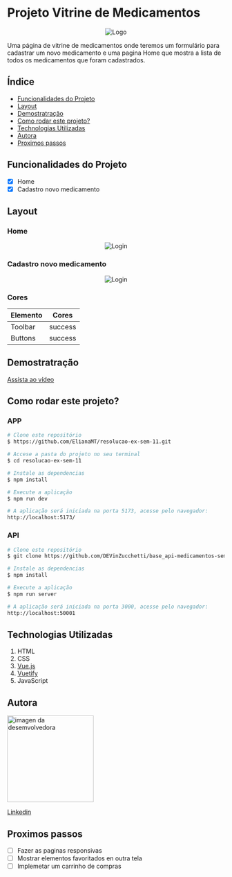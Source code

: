 # Projeto Vitrine de Medicamentos 


<p align="center">
  <img src="../resolucao-ex-sem-11/src/assets/logo.jpg" alt="Logo">
</p>

Uma página de vitrine de medicamentos onde teremos um formulário para cadastrar um novo medicamento e uma pagina Home que mostra a lista de todos os medicamentos que foram cadastrados.

## Índice
- [Funcionalidades do Projeto](#funcionalidades)
- [Layout](#layout)
- [Demostratração](#demostracao)
- [Como rodar este projeto?](#rodar)
- [Technologias Utilizadas](#technologias)
- [Autora](#autora)
- [Proximos passos](#passos)


<a name="funcionalidades"></a>
## Funcionalidades do Projeto

- [x] Home
- [x] Cadastro novo medicamento

<a name="layout"></a>
## Layout

### Home

<p align="center">
  <img src="../resolucao-ex-sem-11/src/assets/home.png" alt="Login">
</p>

### Cadastro novo medicamento

<p align="center">
  <img src="../resolucao-ex-sem-11/src/assets/cadastro.png" alt="Login">
</p>


### Cores

<p align="center">

  | Elemento  | Cores |
| ------------- |:-------------:|
| Toolbar      | success    |
| Buttons   | success    |

</p>


<a name="demostracao"></a>
## Demostratração

[Assista ao vídeo](https://youtu.be/ufBJTcmtrPU)

<a name="rodar"></a>
## Como rodar este projeto?
### APP
```bash
# Clone este repositório
$ https://github.com/ElianaMT/resolucao-ex-sem-11.git

# Accese a pasta do projeto no seu terminal 
$ cd resolucao-ex-sem-11

# Instale as dependencias
$ npm install

# Execute a aplicação
$ npm run dev

# A aplicação será iniciada na porta 5173, acesse pelo navegador:
http://localhost:5173/
```
### API
```bash
# Clone este repositório
$ git clone https://github.com/DEVinZucchetti/base_api-medicamentos-semana-11

# Instale as dependencias
$ npm install

# Execute a aplicação
$ npm run server

# A aplicação será iniciada na porta 3000, acesse pelo navegador:
http://localhost:50001
```

<a name="technologias"></a>
## Technologias Utilizadas

1. HTML
2. CSS
3. [Vue.js](https://br.vuejs.org) 
4. [Vuetify](https://vuetifyjs.com/en/) 
5. JavaScript

<a name="autora"></a>
## Autora

<img alt="imagen da desemvolvedora" width="200" src="../resolucao-ex-sem-11/src/assets/Eliana.jpg">

[Linkedin](https://www.linkedin.com/in/eliana-morillo-t-48888569/)

<a name="passos"></a>
## Proximos passos
- [ ] Fazer as paginas responsivas
- [ ] Mostrar elementos favoritados en outra tela
- [ ] Implemetar um carrinho de compras